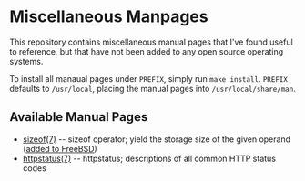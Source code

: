 Miscellaneous Manpages
======================

This repository contains miscellaneous manual pages
that I've found useful to reference, but that have not
been added to any open source operating systems.

To install all manaual pages under `PREFIX`, simply
run `make install`.  `PREFIX` defaults to
`/usr/local`, placing the manual pages into
`/usr/local/share/man`.

Available Manual Pages
----------------------

* [sizeof(7)](./man7/sizeof.7.txt) -- sizeof operator; yield the storage size of the given operand ([added to FreeBSD](https://bugs.freebsd.org/bugzilla/show_bug.cgi?id=268310))
* [httpstatus(7)](https://github.com/jschauma/httpstatus) -- httpstatus; descriptions of all common HTTP status codes
